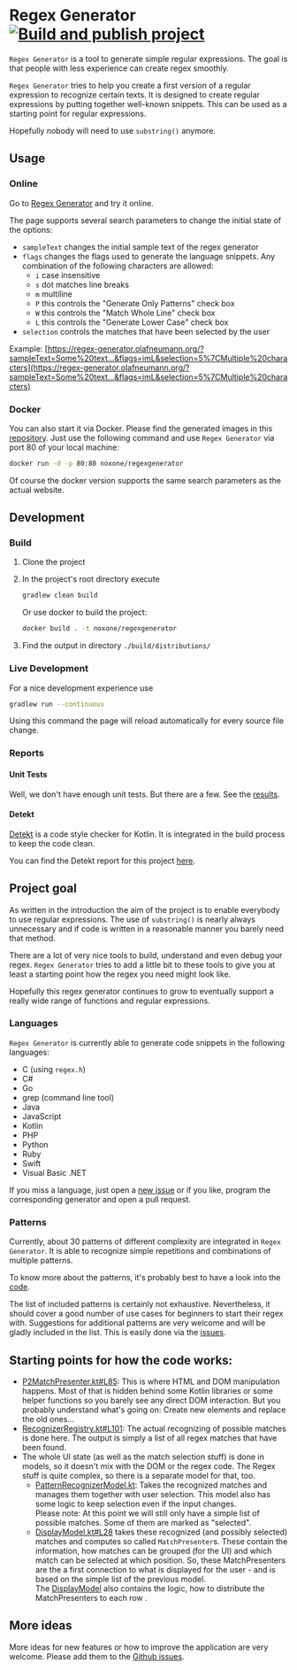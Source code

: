 # Regex Generator [![Build and publish project](https://github.com/noxone/regex-generator/actions/workflows/publish-project.yml/badge.svg)](https://github.com/noxone/regex-generator/actions/workflows/publish-project.yml)

``Regex Generator`` is a tool to generate simple regular expressions. The goal is that people with less experience can create regex smoothly.

``Regex Generator`` tries to help you create a first version of a regular expression to recognize certain texts. It is designed to create regular expressions by putting together well-known snippets. This can be used as a starting point for regular expressions.

Hopefully nobody will need to use ``substring()`` anymore.

## Usage

### Online

Go to [Regex Generator](https://regex-generator.olafneumann.org/) and try it online.

The page supports several search parameters to change the initial state of the options:

- ``sampleText`` changes the initial sample text of the regex generator
- ``flags`` changes the flags used to generate the language snippets. Any combination of the following characters are allowed:
  - ``i`` case insensitive
  - ``s`` dot matches line breaks
  - ``m`` multiline
  - ``P`` this controls the "Generate Only Patterns" check box
  - ``W`` this controls the "Match Whole Line" check box
  - ``L`` this controls the "Generate Lower Case" check box
- ``selection`` controls the matches that have been selected by the user
<!-- - ``capGroups`` controls the capturing groups that are created by the user -->

Example: [https://regex-generator.olafneumann.org/?sampleText=Some%20text...&flags=imL&selection=5%7CMultiple%20characters](https://regex-generator.olafneumann.org/?sampleText=Some%20text...&flags=imL&selection=5%7CMultiple%20characters)

### Docker

You can also start it via Docker. Please find the generated images in this [repository](https://hub.docker.com/r/noxone/regexgenerator). Just use the following command and use ``Regex Generator`` via port 80 of your local machine:

```bash
docker run -d -p 80:80 noxone/regexgenerator
```

Of course the docker version supports the same search parameters as the actual website.

## Development

### Build

1. Clone the project
2. In the project's root directory execute

   ```bash
   gradlew clean build
   ```

   Or use docker to build the project:

   ```bash
   docker build . -t noxone/regexgenerator
   ```

3. Find the output in directory ``./build/distributions/``

### Live Development

For a nice development experience use

```bash
gradlew run --continuous
```

Using this command the page will reload automatically for every source file change.

### Reports

#### Unit Tests

Well, we don't have enough unit tests. But there are a few. See the [results](https://regex-generator.olafneumann.org/reports/allTests).

#### Detekt

[Detekt](https://github.com/detekt/detekt) is a code style checker for Kotlin. It is integrated in the build process to keep the code clean.

You can find the Detekt report for this project [here](https://regex-generator.olafneumann.org/reports/detekt.html).

## Project goal

As written in the introduction the aim of the project is to enable everybody to use regular expressions. The use of ``substring()`` is nearly always unnecessary and if code is written in a reasonable manner you barely need that method.

There are a lot of very nice tools to build, understand and even debug your regex. ``Regex Generator`` tries to add a little bit to these tools to give you at least a starting point how the regex you need might look like.

Hopefully this regex generator continues to grow to eventually support a really wide range of functions and regular expressions.

### Languages

``Regex Generator`` is currently able to generate code snippets in the following languages:

- C (using `regex.h`)
- C#
- Go
- grep (command line tool)
- Java
- JavaScript
- Kotlin
- PHP
- Python
- Ruby
- Swift
- Visual Basic .NET

If you miss a language, just open a [new issue](https://github.com/noxone/regex-generator/issues/new?assignees=&labels=New+language&template=add-programming-language.md&title=) or if you like, program the corresponding generator and open a pull request.

### Patterns

Currently, about 30 patterns of different complexity are integrated in ``Regex Generator``. It is able to recognize simple repetitions and combinations of multiple patterns.

To know more about the patterns, it's probably best to have a look into the [code](https://github.com/noxone/regex-generator/blob/main/src/main/kotlin/org/olafneumann/regex/generator/recognizer/RecognizerRegistry.kt).

The list of included patterns is certainly not exhaustive. Nevertheless, it should cover a good number of use cases for beginners to start their regex with. Suggestions for additional patterns are very welcome and will be gladly included in the list. This is easily done via the [issues](https://github.com/noxone/regex-generator/issues/new?assignees=&labels=&template=add-pattern.md&title=).

## Starting points for how the code works:
- [P2MatchPresenter.kt#L85](https://github.com/noxone/regex-generator/blob/main/src/jsMain/kotlin/org/olafneumann/regex/generator/ui/parts/P2MatchPresenter.kt#L85): This is where HTML and DOM manipulation happens. Most of that is hidden behind some Kotlin libraries or some helper functions so you barely see any direct DOM interaction. But you probably understand what's going on: Create new elements and replace the old ones...
- [RecognizerRegistry.kt#L101](https://github.com/noxone/regex-generator/blob/main/src/jsMain/kotlin/org/olafneumann/regex/generator/recognizer/RecognizerRegistry.kt#L101): The actual recognizing of possible matches is done here. The output is simply a list of all regex matches that have been found.
- The whole UI state (as well as the match selection stuff) is done in models, so it doesn't mix with the DOM or the regex code. The Regex stuff is quite complex, so there is a separate model for that, too.
  - [PatternRecognizerModel.kt](https://github.com/noxone/regex-generator/blob/main/src/jsMain/kotlin/org/olafneumann/regex/generator/model/PatternRecognizerModel.kt): Takes the recognized matches and manages them together with user selection. This model also has some logic to keep selection even if the input changes.  
  Please note: At this point we will still only have a simple list of possible matches. Some of them are marked as "selected".
  - [DisplayModel.kt#L28](https://github.com/noxone/regex-generator/blob/main/src/jsMain/kotlin/org/olafneumann/regex/generator/ui/model/DisplayModel.kt#L28) takes these recognized (and possibly selected) matches and computes so called `MatchPresenter`s. These contain the information, how matches can be grouped (for the UI) and which match can be selected at which position. So, these MatchPresenters are the a first connection to what is displayed for the user - and is based on the simple list of the previous model.  
  The [DisplayModel](https://github.com/noxone/regex-generator/blob/main/src/jsMain/kotlin/org/olafneumann/regex/generator/ui/model/DisplayModel.kt#L133) also contains the logic, how to distribute the MatchPresenters to each row .

## More ideas

More ideas for new features or how to improve the application are very welcome. Please add them to the [Github issues](https://github.com/noxone/regex-generator/issues).
